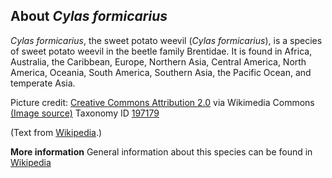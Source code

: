 **About *Cylas formicarius***
-------------------------
*Cylas formicarius*, the sweet potato weevil (*Cylas formicarius*), is 
a species of sweet potato weevil in the beetle family Brentidae. It is 
found in Africa, Australia, the Caribbean, Europe, Northern Asia, 
Central America, North America, Oceania, South America, Southern Asia, 
the Pacific Ocean, and temperate Asia.


Picture credit: [Creative Commons Attribution 2.0](https://creativecommons.org/licenses/by/2.0) via Wikimedia Commons [(Image source)](https://en.wikipedia.org/wiki/File:Cylas_formicarius_(14576849194).jpg)
Taxonomy ID [197179](https://www.uniprot.org/taxonomy/197179)

(Text from [Wikipedia](https://en.wikipedia.org/).)

**More information**
General information about this species can be found in [Wikipedia](https://en.wikipedia.org/wiki/Cylas_formicarius)
